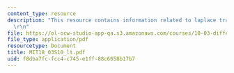 ```yaml
---
content_type: resource
description: "This resource contains information related to laplace transform. \r\n\
  \r\n"
file: https://ol-ocw-studio-app-qa.s3.amazonaws.com/courses/18-03-differential-equations-spring-2010/f8dba7fcfcc4c745e1ff88c6658b17b7_MIT18_03S10_lt.pdf
file_type: application/pdf
resourcetype: Document
title: MIT18_03S10_lt.pdf
uid: f8dba7fc-fcc4-c745-e1ff-88c6658b17b7
---
```

